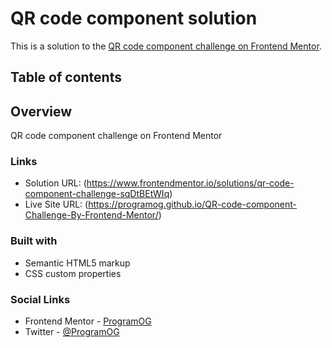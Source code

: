 #  QR code component solution

This is a solution to the [QR code component challenge on Frontend Mentor](https://www.frontendmentor.io/challenges/qr-code-component-iux_sIO_H). 
## Table of contents

## Overview

QR code component challenge on Frontend Mentor

### Links

- Solution URL: (https://www.frontendmentor.io/solutions/qr-code-component-challenge-sqDtBEtWIq)
- Live Site URL: (https://programog.github.io/QR-code-component-Challenge-By-Frontend-Mentor/)

### Built with

- Semantic HTML5 markup
- CSS custom properties

### Social Links
- Frontend Mentor - [ProgramOG](https://www.frontendmentor.io/profile/ProgramOG)
- Twitter - [@ProgramOG](https://www.twitter.com/ProgramOG)

